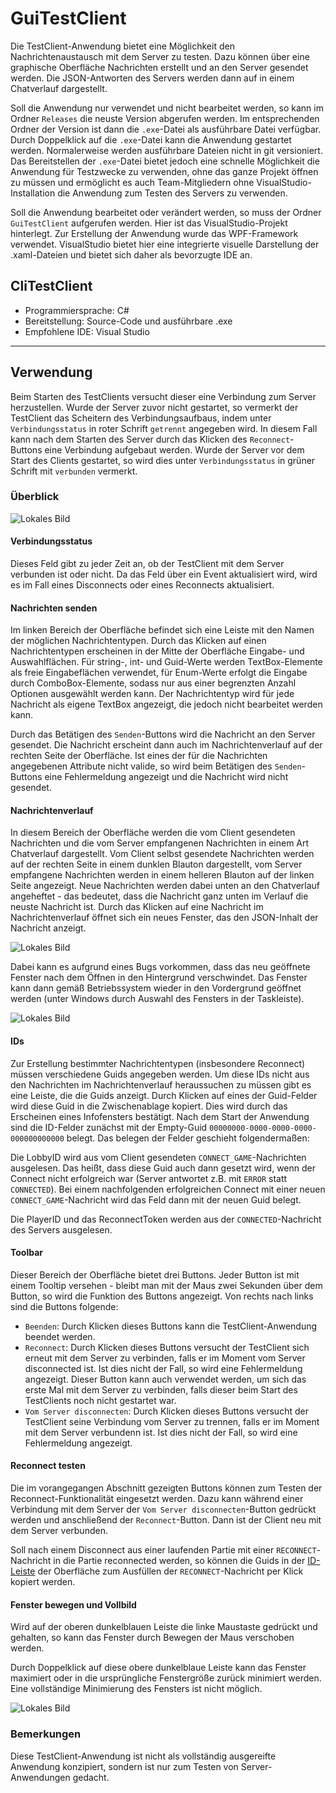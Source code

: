 # GuiTestClient

Die TestClient-Anwendung bietet eine Möglichkeit den Nachrichtenaustausch mit dem Server zu testen. Dazu können über eine graphische Oberfläche Nachrichten erstellt und an den Server gesendet werden. Die JSON-Antworten des Servers werden dann auf in einem Chatverlauf dargestellt. 

Soll die Anwendung nur verwendet und nicht bearbeitet werden, so kann im Ordner `Releases` die neuste Version abgerufen werden. Im entsprechenden Ordner der Version ist dann die `.exe`-Datei als ausführbare Datei verfügbar. Durch Doppelklick auf die `.exe`-Datei kann die Anwendung gestartet werden. Normalerweise werden ausführbare Dateien nicht in git versioniert. Das Bereitstellen der `.exe`-Datei bietet jedoch eine schnelle Möglichkeit die Anwendung für Testzwecke zu verwenden, ohne das ganze Projekt öffnen zu müssen und ermöglicht es auch Team-Mitgliedern ohne VisualStudio-Installation die Anwendung zum Testen des Servers zu verwenden.

Soll die Anwendung bearbeitet oder verändert werden, so muss der Ordner `GuiTestClient` aufgerufen werden. Hier ist das VisualStudio-Projekt hinterlegt. Zur Erstellung der Anwendung wurde das WPF-Framework verwendet. VisualStudio bietet hier eine integrierte visuelle Darstellung der .xaml-Dateien und bietet sich daher als bevorzugte IDE an. 


## CliTestClient

 - Programmiersprache: C#
 - Bereitstellung: Source-Code und ausführbare .exe
 - Empfohlene IDE: Visual Studio

---

## Verwendung

Beim Starten des TestClients versucht dieser eine Verbindung zum Server herzustellen. Wurde der Server zuvor nicht gestartet, so vermerkt der TestClient das Scheitern des Verbindungsaufbaus, indem unter `Verbindungsstatus` in roter Schrift `getrennt` angegeben wird. In diesem Fall kann nach dem Starten des Server durch das Klicken des `Reconnect`-Buttons eine Verbindung aufgebaut werden. Wurde der Server vor dem Start des Clients gestartet, so wird dies unter `Verbindungsstatus` in grüner Schrift mit `verbunden` vermerkt.

### Überblick

![Lokales Bild](ImagesReadMe/Overview.png)

#### Verbindungsstatus

Dieses Feld gibt zu jeder Zeit an, ob der TestClient mit dem Server verbunden ist oder nicht. Da das Feld über ein Event aktualisiert wird, wird es im Fall eines Disconnects oder eines Reconnects aktualisiert.

#### Nachrichten senden

Im linken Bereich der Oberfläche befindet sich eine Leiste mit den Namen der möglichen Nachrichtentypen. Durch das Klicken auf einen Nachrichtentypen erscheinen in der Mitte der Oberfläche Eingabe- und Auswahlflächen. Für string-, int- und Guid-Werte werden TextBox-Elemente als freie Eingabeflächen verwendet, für Enum-Werte erfolgt die Eingabe durch ComboBox-Elemente, sodass nur aus einer begrenzten Anzahl Optionen ausgewählt werden kann. Der Nachrichtentyp wird für jede Nachricht als eigene TextBox angezeigt, die jedoch nicht bearbeitet werden kann.

Durch das Betätigen des `Senden`-Buttons wird die Nachricht an den Server gesendet. Die Nachricht erscheint dann auch im Nachrichtenverlauf auf der rechten Seite der Oberfläche. Ist eines der für die Nachrichten angegebenen Attribute nicht valide, so wird beim Betätigen des `Senden`-Buttons eine Fehlermeldung angezeigt und die Nachricht wird nicht gesendet.

#### Nachrichtenverlauf

In diesem Bereich der Oberfläche werden die vom Client gesendeten Nachrichten und die vom Server empfangenen Nachrichten in einem Art Chatverlauf dargestellt. Vom Client selbst gesendete Nachrichten werden auf der rechten Seite in einem dunklen Blauton dargestellt, vom Server empfangene Nachrichten werden in einem helleren Blauton auf der linken Seite angezeigt. Neue Nachrichten werden dabei unten an den Chatverlauf angeheftet - das bedeutet, dass die Nachricht ganz unten im Verlauf die neuste Nachricht ist. Durch das Klicken auf eine Nachricht im Nachrichtenverlauf öffnet sich ein neues Fenster, das den JSON-Inhalt der Nachricht anzeigt. 

![Lokales Bild](ImagesReadMe/JsonViewer.png)


Dabei kann es aufgrund eines Bugs vorkommen, dass das neu geöffnete Fenster nach dem Öffnen in den Hintergrund verschwindet. Das Fenster kann dann gemäß Betriebssystem wieder in den Vordergrund geöffnet werden (unter Windows durch Auswahl des Fensters in der Taskleiste).

![Lokales Bild](ImagesReadMe/TaskBar.png)

#### IDs

Zur Erstellung bestimmter Nachrichtentypen (insbesondere Reconnect) müssen verschiedene Guids angegeben werden. Um diese IDs nicht aus den Nachrichten im Nachrichtenverlauf heraussuchen zu müssen gibt es eine Leiste, die die Guids anzeigt. Durch Klicken auf eines der Guid-Felder wird diese Guid in die Zwischenablage kopiert. Dies wird durch das Erscheinen eines Infofensters bestätigt. Nach dem Start der Anwendung sind die ID-Felder zunächst mit der Empty-Guid `00000000-0000-0000-0000-000000000000` belegt. Das belegen der Felder geschieht folgendermaßen: 

Die LobbyID wird aus vom Client gesendeten `CONNECT_GAME`-Nachrichten ausgelesen. Das heißt, dass diese Guid auch dann gesetzt wird, wenn der Connect nicht erfolgreich war (Server antwortet z.B. mit `ERROR` statt `CONNECTED`). Bei einem nachfolgenden erfolgreichen Connect mit einer neuen `CONNECT_GAME`-Nachricht wird das Feld dann mit der neuen Guid belegt. 

Die PlayerID und das ReconnectToken werden aus der `CONNECTED`-Nachricht des Servers ausgelesen.

#### Toolbar

Dieser Bereich der Oberfläche bietet drei Buttons. Jeder Button ist mit einem Tooltip versehen - bleibt man mit der Maus zwei Sekunden über dem Button, so wird die Funktion des Buttons angezeigt. Von rechts nach links sind die Buttons folgende: 

- `Beenden`: Durch Klicken dieses Buttons kann die TestClient-Anwendung beendet werden. 
- `Reconnect`: Durch Klicken dieses Buttons versucht der TestClient sich erneut mit dem Server zu verbinden, falls er im Moment vom Server disconnected ist. Ist dies nicht der Fall, so wird eine Fehlermeldung angezeigt. Dieser Button kann auch verwendet werden, um sich das erste Mal mit dem Server zu verbinden, falls dieser beim Start des TestClients noch nicht gestartet war.
- `Vom Server disconnecten`: Durch Klicken dieses Buttons versucht der TestClient seine Verbindung vom Server zu trennen, falls er im Moment mit dem Server verbundenn ist. Ist dies nicht der Fall, so wird eine Fehlermeldung angezeigt. 

#### Reconnect testen

Die im vorangegangen Abschnitt gezeigten Buttons können zum Testen der Reconnect-Funktionalität eingesetzt werden. Dazu kann während einer Verbindung mit dem Server der `Vom Server disconnecten`-Button gedrückt werden und anschließend der `Reconnect`-Button. Dann ist der Client neu mit dem Server verbunden. 

Soll nach einem Disconnect aus einer laufenden Partie mit einer `RECONNECT`-Nachricht in die Partie reconnected werden, so können die Guids in der [ID-Leiste](#ids) der Oberfläche zum Ausfüllen der `RECONNECT`-Nachricht per Klick kopiert werden. 

#### Fenster bewegen und Vollbild
 
Wird auf der oberen dunkelblauen Leiste die linke Maustaste gedrückt und gehalten, so kann das Fenster durch Bewegen der Maus verschoben werden.  

Durch Doppelklick auf diese obere dunkelblaue Leiste kann das Fenster maximiert oder in die ursprüngliche Fenstergröße zurück minimiert werden. Eine vollständige Minimierung des Fensters ist nicht möglich.

![Lokales Bild](ImagesReadMe/BlueTopBar.png)


### Bemerkungen

Diese TestClient-Anwendung ist nicht als vollständig ausgereifte Anwendung konzipiert, sondern ist nur zum Testen von Server-Anwendungen gedacht.